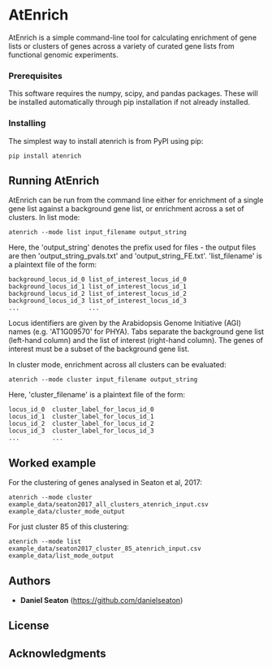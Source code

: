 # AtEnrich

AtEnrich is a simple command-line tool for calculating enrichment of gene lists or clusters of genes across a variety of curated gene lists from functional genomic experiments.

### Prerequisites

This software requires the numpy, scipy, and pandas packages. These will be installed automatically through pip installation if not already installed.

### Installing

The simplest way to install atenrich is from PyPI using pip:

```
pip install atenrich
```

## Running AtEnrich

AtEnrich can be run from the command line either for enrichment of a single gene list against a background gene list, or enrichment across a set of clusters. In list mode:

```
atenrich --mode list input_filename output_string
```
Here, the 'output_string' denotes the prefix used for files - the output files are then 'output_string_pvals.txt' and 'output_string_FE.txt'. 'list_filename' is a plaintext file of the form:

```
background_locus_id_0 list_of_interest_locus_id_0
background_locus_id_1 list_of_interest_locus_id_1
background_locus_id_2 list_of_interest_locus_id_2
background_locus_id_3 list_of_interest_locus_id_3
...                   ...
```
Locus identifiers are given by the Arabidopsis Genome Initiative (AGI) names (e.g. 'AT1G09570' for PHYA). Tabs separate the background gene list (left-hand column) and the list of interest (right-hand column). The genes of interest must be a subset of the background gene list.


In cluster mode, enrichment across all clusters can be evaluated:

```
atenrich --mode cluster input_filename output_string
```

Here, 'cluster_filename' is a plaintext file of the form:

```
locus_id_0  cluster_label_for_locus_id_0
locus_id_1  cluster_label_for_locus_id_1
locus_id_2  cluster_label_for_locus_id_2
locus_id_3  cluster_label_for_locus_id_3
...         ...
```

## Worked example

For the clustering of genes analysed in Seaton et al, 2017:

```
atenrich --mode cluster example_data/seaton2017_all_clusters_atenrich_input.csv example_data/cluster_mode_output
```

For just cluster 85 of this clustering:

```
atenrich --mode list example_data/seaton2017_cluster_85_atenrich_input.csv example_data/list_mode_output
```


## Authors

* **Daniel Seaton** (https://github.com/danielseaton)

## License



## Acknowledgments


